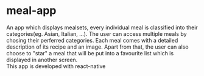 # meal-app
An app which displays mealsets, every individual meal is classified into their categories(eg. Asian, Italian, ...). The user can access multiple meals by chosing their perferred categories. Each meal comes with a detailed description of its recipe and an image. Apart from that, the user can also choose to "star" a meal that will be put into a favourite list which is displayed in another screen.
<br>
This app is developed with react-native
